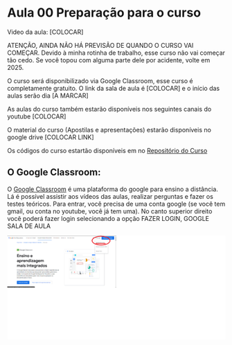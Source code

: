 # Aula 00 Preparação para o curso

Video da aula: [COLOCAR]

ATENÇÃO, AINDA NÃO HÁ PREVISÃO DE QUANDO O CURSO VAI COMEÇAR. Devido à minha rotinha de trabalho, esse curso não vai começar tão cedo. Se você topou com alguma parte dele por acidente, volte em 2025.

O curso será disponibilizado via Google Classroom, esse curso é completamente gratuito. O link da sala de aula é [COLOCAR] e o início das aulas serão dia [A MARCAR]

As aulas do curso também estarão disponíveis nos seguintes canais do youtube [COLOCAR]

O material do curso (Apostilas e apresentações) estarão disponíveis no google drive [COLOCAR LINK]

Os códigos do curso estartão disponíveis em no [Repositório do Curso](https://github.com/FMoller/algorithms101)

## O Google Classroom:

O [Google Classroom](https://classroom.google.com/) é uma plataforma do google para ensino a distância. Lá é possível assistir aos vídeos das aulas, realizar perguntas e fazer os testes teóricos.
Para entrar, você precisa de uma conta google (se você tem gmail, ou conta no youtube, você já tem uma). No canto superior direito você poderá fazer login selecionando a opção FAZER LOGIN, GOOGLE SALA DE AULA
<p align="center">
  <img src="https://github.com/FMoller/algorithms101/blob/main/parte_1/Aula_00/img/classroom00.png"/>
</p>

